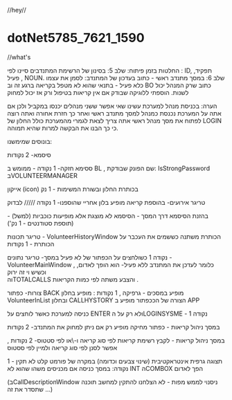 //hey//
# dotNet5785_7621_1590
//what's

החלטות בזמן פיתוח:
שלב 5:
בסינון של הרשימת המתנדבים סיינו לפי : ID, תפקיד, פעיל , NOUN.
שלב 6:
במסך מתנדב ראשי - כתוב בעדכון של המתנדב: 
לסמן את עצמו כלא פעיל - בתנאי שהוא לא מטפל בקריאה ברגע זה
וב BO כתוב שרק המנהל יכול לשנות. הוספתי ללוגיקה שבודק אם אין קריאות בטיפול ורק אז יכול למחוק 

הערה:
בכניסת מנהל למערכת עשינו שאי אפשר ששני מנהלים יכנסו במקביל ולכן אם אתה על המערכת נכנסת כמנהל 
למסך מתנדב
ראשי ואחר כך חזרת אחורה ואתה רוצה לפתוח את מסך מנהל ראשי אתה צריך לצאת לגמרי מהמערכת כולל החלון של LOGIN 
כי כך הבנו את הבקשה למרות שהיא תמוהה.



בונוסים שמימשנו:

סיסמא- 2 נקודות 

ססימא חזקה- 1 נקודה - ממומש ב BL , שם הפונק שבודקת: IsStrongPassword בVOLUNTEERMANAGER 

אייקון (icon) בכותרת החלון ובשורת המשימות  - 1 נק

טריגר אירועים- בהוספת קריאה מופיע בלון אחריי שהוספנו- 1 נקודה ///// לבדוק

בהזנת הסיסמא דרך המסך - הסיסמא לא מוצגת אלא מופיעות כוכביות (למשל) - (תוספת סטודנטים - 1 נק')


טריגר תכונות - VolunteerHistoryWindow  הכותרת משתנה כששמים את העכבר על הכותרת - 1 נקודות

נקודה 1
 כשולחצים על הכפתור של לא פעיל במסך-  טריגר נתונים -VolunteerMainWindow ,
 כלומר לעדכן את המתנדב ללא פעיל- הוא הופך לאדום, וכשיש וי זה ירוק	
והTOTALCALLS והצבע משתה לפי כמות הקריאות . 

צורות- כפתור BACK מופיע במסכים - גרפיקה , 1 נקודות : מופיע בחלון VolunteerInList ובחלון  CALLHYSTORY
הצורה של הככפתור מופיע ב APP 

כניסה למערכת כאשר לוחצים על ENTER ולא רק על הLOGINSYSME - נקודה 1

במסך ניהול קריאות - כפתור מחיקה מופיע רק אם ניתן למחוק את המתנדב- 2 נקודות

במסך ניהול קריאות - לקבץ רשימת קריאות לפי סוג קריאה ו-\או לפי סטטוס- 2 נקודות , אפשר לסנן לפי סוג קריאה ולמיין לפי ססטוס 

תצוגה גרפית אינטראקטיבית (שינוי צבעים וכדומה) במקרה של פורמט קלט לא תקין - 1 נקודה: במסך כניסה אם מכניסים משהו שהוא לא INT הCOMBOX הפך לאדום

(בCallDescriptionWindow ניסנוי לממש מפות - לא הצלחנו להתקין למחשב תוכנה שתסדר את זה ...)





